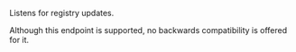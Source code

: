 Listens for registry updates.

Although this endpoint is supported, no backwards compatibility is offered for it.

